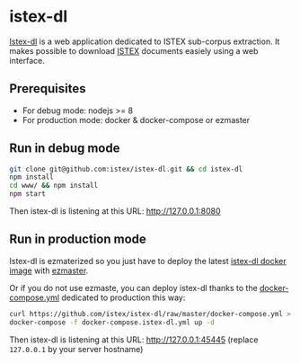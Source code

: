 # istex-dl

[Istex-dl](https://dl.istex.fr) is a web application dedicated to ISTEX sub-corpus extraction. It makes possible to download [ISTEX](https://www.istex.fr) documents easiely using a web interface.  

## Prerequisites

- For debug mode: nodejs >= 8
- For production mode: docker & docker-compose or ezmaster

## Run in debug mode

```bash
git clone git@github.com:istex/istex-dl.git && cd istex-dl
npm install
cd www/ && npm install
npm start
```

Then istex-dl is listening at this URL: http://127.0.0.1:8080

## Run in production mode

Istex-dl is ezmaterized so you just have to deploy the latest [istex-dl docker image](https://hub.docker.com/r/istex/istex-dl/builds/) with [ezmaster](https://github.com/Inist-CNRS/ezmaster).

Or if you do not use ezmaste,  you can deploy istex-dl thanks to the [docker-compose.yml](https://github.com/istex/istex-dl/blob/master/docker-compose.yml) dedicated to production this way:

```bash
curl https://github.com/istex/istex-dl/raw/master/docker-compose.yml > docker-compose.istex-dl.yml
docker-compose -f docker-compose.istex-dl.yml up -d
```

Then istex-dl is listening at this URL: http://127.0.0.1:45445 (replace `127.0.0.1` by your server hostname)
